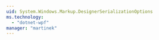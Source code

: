 ```yaml
---
uid: System.Windows.Markup.DesignerSerializationOptions
ms.technology: 
  - "dotnet-wpf"
manager: "martinek"
---
```

